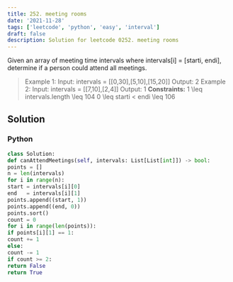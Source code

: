 ```yaml
---
title: 252. meeting rooms
date: '2021-11-28'
tags: ['leetcode', 'python', 'easy', 'interval']
draft: false
description: Solution for leetcode 0252. meeting rooms
---
```


Given an array of meeting time intervals where intervals[i] <TeX>=</TeX> [starti, endi], determine if a person could attend all meetings.

> Example 1:
> Input: intervals <TeX>=</TeX> [[0,30],[5,10],[15,20]]
> Output: 2
> Example 2:
> Input: intervals <TeX>=</TeX> [[7,10],[2,4]]
> Output: 1
**Constraints:**
> 1 <TeX>\leq</TeX> intervals.length <TeX>\leq</TeX> 104
> 0 <TeX>\leq</TeX> starti < endi <TeX>\leq</TeX> 106


## Solution


### Python
```python
class Solution:
def canAttendMeetings(self, intervals: List[List[int]]) -> bool:
points = []
n = len(intervals)
for i in range(n):
start = intervals[i][0]
end   = intervals[i][1]
points.append((start, 1))
points.append((end, 0))
points.sort()
count = 0
for i in range(len(points)):
if points[i][1] == 1:
count += 1
else:
count -= 1
if count >= 2:
return False
return True
```


